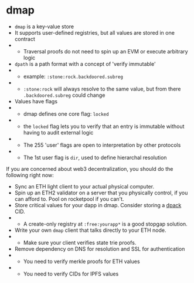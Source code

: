 # dmap

- `dmap` is a key-value store
- It supports user-defined registries, but all values are stored in one contract
- + Traversal proofs do not need to spin up an EVM or execute arbitrary logic
- `dpath` is a path format with a concept of 'verify immutable'
- + example: `:stone:rock.backdoored.subreg`
- + `:stone:rock` will always resolve to the same value, but from there `.backdoored.subreg` could change
- Values have flags
- + dmap defines one core flag: `locked`
- + the `locked` flag lets you to verify that an entry is immutable without having to audit external logic
- + The 255 'user' flags are open to interpretation by other protocols
- + The 1st user flag is `dir`, used to define hierarchal resolution

If you are concerned about web3 decentralization, you should do the following right now:

- Sync an ETH light client to your actual physical computer.
- Spin up an ETH2 validator on a server that you physically control, if you can afford to. Pool on rocketpool if you can't.
- Store critical values for your dapp in dmap. Consider storing a [dpack](https://github.com/dapphub/dpack) CID.
- + A create-only registry at `:free:yourapp*` is a good stopgap solution.
- Write your own `dmap` client that talks directly to your ETH node.
- + Make sure your client verifies state trie proofs.
- Remove dependency on DNS for resolution and SSL for authentication
- + You need to verify merkle proofs for ETH values
- + You need to verify CIDs for IPFS values
